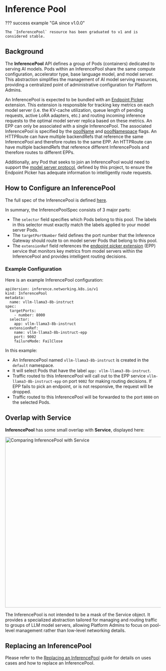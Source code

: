 # Inference Pool

??? success example "GA since v1.0.0"

    The `InferencePool` resource has been graduated to v1 and is considered stable.

## Background

The **InferencePool** API defines a group of Pods (containers) dedicated to serving AI models. Pods within an InferencePool share the same compute configuration, accelerator type, base language model, and model server. This abstraction simplifies the management of AI model serving resources, providing a centralized point of administrative configuration for Platform Admins.

An InferencePool is expected to be bundled with an [Endpoint Picker](https://github.com/kubernetes-sigs/gateway-api-inference-extension/tree/main/pkg/epp) extension. This extension is responsible for tracking key metrics on each model server (i.e. the KV-cache utilization, queue length of pending requests, active LoRA adapters, etc.) and routing incoming inference requests to the optimal model server replica based on these metrics. An EPP can only be associated with a single InferencePool. The associated InferencePool is specified by the [poolName](https://github.com/kubernetes-sigs/gateway-api-inference-extension/blob/main/config/manifests/inferencepool-resources.yaml#L54) and [poolNamespace](https://github.com/kubernetes-sigs/gateway-api-inference-extension/blob/main/config/manifests/inferencepool-resources.yaml#L56) flags. An HTTPRoute can have multiple backendRefs that reference the same InferencePool and therefore routes to the same EPP. An HTTPRoute can have multiple backendRefs that reference different InferencePools and therefore routes to different EPPs.

Additionally, any Pod that seeks to join an InferencePool would need to support the [model server protocol](https://github.com/kubernetes-sigs/gateway-api-inference-extension/tree/main/docs/proposals/003-model-server-protocol), defined by this project, to ensure the Endpoint Picker has adequate information to intelligently route requests.

## How to Configure an InferencePool

The full spec of the InferencePool is defined [here](/reference/spec/#inferencepool).

In summary, the InferencePoolSpec consists of 3 major parts:

- The `selector` field specifies which Pods belong to this pool. The labels in this selector must exactly match the labels applied to your model server Pods. 
- The `targetPortNumber` field defines the port number that the Inference Gateway should route to on model server Pods that belong to this pool. 
- The `extensionRef` field references the [endpoint picker extension](https://github.com/kubernetes-sigs/gateway-api-inference-extension/tree/main/pkg/epp) (EPP) service that monitors key metrics from model servers within the InferencePool and provides intelligent routing decisions.

### Example Configuration

Here is an example InferencePool configuration:

```
apiVersion: inference.networking.k8s.io/v1
kind: InferencePool
metadata:
  name: vllm-llama3-8b-instruct
spec:
  targetPorts:
    - number: 8000
  selector:
    app: vllm-llama3-8b-instruct
  extensionRef:
    name: vllm-llama3-8b-instruct-epp
    port: 9002
    failureMode: FailClose
```

In this example: 

- An InferencePool named `vllm-llama3-8b-instruct` is created in the `default` namespace.
- It will select Pods that have the label `app: vllm-llama3-8b-instruct`.
- Traffic routed to this InferencePool will call out to the EPP service `vllm-llama3-8b-instruct-epp` on port `9002` for making routing decisions. If EPP fails to pick an endpoint, or is not responsive, the request will be dropped.
- Traffic routed to this InferencePool will be forwarded to the port `8000` on the selected Pods.

## Overlap with Service

**InferencePool** has some small overlap with **Service**, displayed here:

<!-- Source: https://docs.google.com/presentation/d/11HEYCgFi-aya7FS91JvAfllHiIlvfgcp7qpi_Azjk4E/edit#slide=id.g292839eca6d_1_0 -->
<img src="/images/inferencepool-vs-service.png" alt="Comparing InferencePool with Service" class="center" width="550" />

The InferencePool is not intended to be a mask of the Service object. It provides a specialized abstraction tailored for managing and routing traffic to groups of LLM model servers, allowing Platform Admins to focus on pool-level management rather than low-level networking details.

## Replacing an InferencePool
Please refer to the [Replacing an InferencePool](/guides/replacing-inference-pool) guide for details on uses cases and how to replace an InferencePool.
